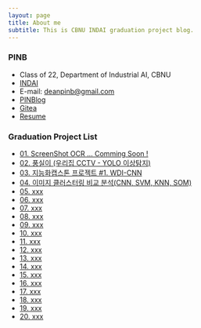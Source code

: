 ```yaml
---
layout: page
title: About me
subtitle: This is CBNU INDAI graduation project blog.
---
```


### PINB 

- Class of 22, Department of Industrial AI, CBNU
- [INDAI](https://indai.cbnu.ac.kr/iai)
- E-mail: deanpinb@gmail.com
- [PINBlog](https://pinblog.codes)
- [Gitea](https://gitea.pinblog.codes/explore/repos)
- [Resume](https://resume.pinblog.codes)



### Graduation Project List

- [01. ScreenShot OCR ... Comming Soon !]() 
- [02. 풍실이 (우리집 CCTV - YOLO 이상탐지)]() 
- [03. 지능화캡스톤 프로젝트 #1. WDI-CNN](https://momopanda123.github.io/2023-04-27-wdi_cnn/) 
- [04. 이미지 클러스터링 비교 분석(CNN, SVM, KNN, SOM)]() 
- [05. xxx]() 
- [06. xxx]() 
- [07. xxx]() 
- [08. xxx]() 
- [09. xxx]() 
- [10. xxx]() 
- [11. xxx]() 
- [12. xxx]() 
- [13. xxx]() 
- [14. xxx]() 
- [15. xxx]() 
- [16. xxx]() 
- [17. xxx]() 
-  [18. xxx]() 
- [19. xxx]() 
- [20. xxx]()
